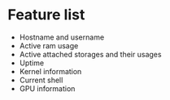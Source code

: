# Feature list
- Hostname and username
- Active ram usage
- Active attached storages and their usages
- Uptime
- Kernel information
- Current shell
- GPU information